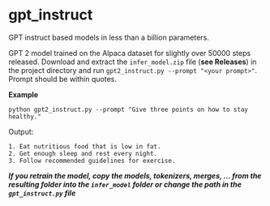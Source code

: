 # gpt_instruct
GPT instruct based models in less than a billion parameters.

GPT 2 model trained on the Alpaca dataset for slightly over 50000 steps released.
Download and extract the `infer_model.zip` file (**see Releases**) in the project directory and run `gpt2_instruct.py --prompt "<your prompt>"`.
Prompt should be within quotes.

**Example**

```
python gpt2_instruct.py --prompt "Give three points on how to stay healthy."
```

Output:

```
1. Eat nutritious food that is low in fat. 
2. Get enough sleep and rest every night. 
3. Follow recommended guidelines for exercise.
```



***If you retrain the model, copy the models, tokenizers, merges, ... from the resulting folder into the `infer_model` folder or change the path in the `gpt_instruct.py` file***
